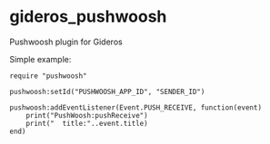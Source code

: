 gideros_pushwoosh
=================

Pushwoosh plugin for Gideros

Simple example:
```
require "pushwoosh"

pushwoosh:setId("PUSHWOOSH_APP_ID", "SENDER_ID")

pushwoosh:addEventListener(Event.PUSH_RECEIVE, function(event)
	print("PushWoosh:pushReceive")
	print("  title:"..event.title)
end)
```